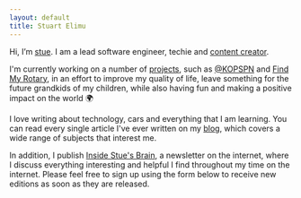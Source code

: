```yaml
---
layout: default
title: Stuart Elimu
---
```



Hi, I’m [stue](). I am a lead software engineer, techie and [content creator](). 

I'm currently working on a number of [projects](/work), such as [@KOPSPN]() and [Find My Rotary](), in an effort to improve my quality of life, leave something for the future grandkids of my children, while also having fun and making a positive impact on the world 🌍

I love writing about technology, cars and everything that I am learning. You can read every single article I've ever written on my [blog](/blog), which covers a wide range of subjects that interest me. 

In addition, I publish [Inside Stue's Brain](/newsletter), a newsletter on the internet, where I discuss everything interesting and helpful I find throughout my time on the internet. Please feel free to sign up using the form below to receive new editions as soon as they are released. 

<script async data-uid="3df2bee2cc" src="https://wondrous-speaker-8686.ck.page/3df2bee2cc/index.js"></script>
